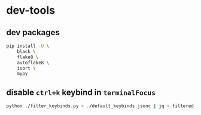 # dev-tools

## dev packages

```sh
pip install -U \
    black \
    flake8 \
    autoflake8 \
    isort \
    mypy
```

## disable `ctrl+k` keybind in `terminalFocus`

```sh
python ./filter_keybinds.py < ./default_keybinds.jsonc | jq > filtered_keybinds.jsonc
```
